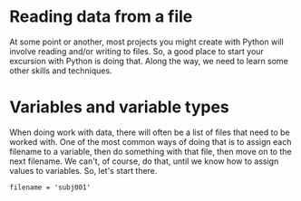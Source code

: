 # Reading data from a file

At some point or another, most projects you might create with Python will
involve reading and/or writing to files.  So, a good place to start your
excursion with Python is doing that.  Along the way, we need to learn some
other skills and techniques.

# Variables and variable types

When doing work with data, there will often be a list of files that need
to be worked with.  One of the most common ways of doing that is to assign
each filename to a variable, then do something with that file, then move on
to the next filename.  We can't, of course, do that, until we know how to
assign values to variables.  So, let's start there.

```
filename = 'subj001'

```
